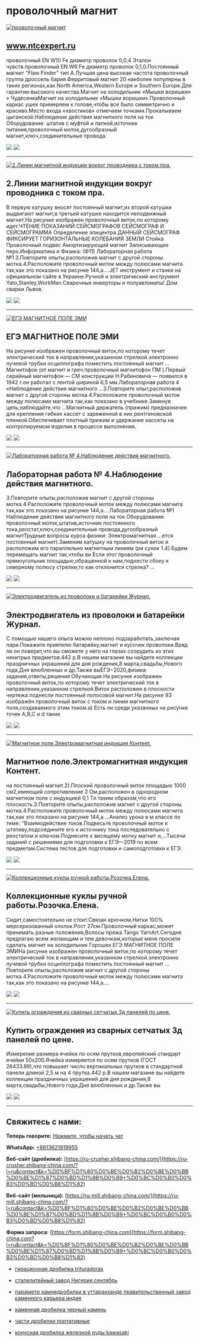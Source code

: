 # проволочный магнит

<a href="https://swt.shibang-china.com/?l=ru&img&k=%D0%BF%D1%80%D0%BE%D0%B2%D0%BE%D0%BB%D0%BE%D1%87%D0%BD%D1%8B%D0%B9+%D0%BC%D0%B0%D0%B3%D0%BD%D0%B8%D1%82" target="_blank">![проволочный магнит](http://static.shibang-china.com/all-800x300/290.jpg)</a>

## www.ntcexpert.ru
проволочный EN W10 Fe диаметр проволок 0,0,4 Эталон чувств.проволочный EN W6 Fe диаметр проволок 0,1,0.Постоянный магнит &quot;Flaw Finder&quot; тип А.Лучшая цена высокая частота проволочный группа дроссель бария.Ферритовый магнит 20 наиболее популярны в таких регионах,как North America,Western Europe и Southern Europe.Для гарантии высокого качества.Магнит на холодильник &#171;Мышки воришки&#187; &#187; ЧудесенкаМагнит на холодильник &#171;Мышки воришки&#187;.Проволочный каркас ушек примеряем к голове,чтобы все было симметрично и красиво.Место входа &#171;хвостиков&#187; отмечаем точками.Прокалываем цыганской.Наблюдение действия магнитного поля на ток Оборудование: штатив с муфтой и лапкой,источник питания,проволочный моток,дугообразный магнит,ключ,соединительные провода.


<a href="https://whatsapp.shibangsoft.com/WhatsApp.php" target="_blank" title="WhatsApp">![](http://static.shibang-china.com/icon/whatsapp.png)</a> <a href="https://swt.shibang-china.com/?l=ru&icon&k=%D0%BF%D1%80%D0%BE%D0%B2%D0%BE%D0%BB%D0%BE%D1%87%D0%BD%D1%8B%D0%B9+%D0%BC%D0%B0%D0%B3%D0%BD%D0%B8%D1%82" target="_blank">![](http://static.shibang-china.com/icon/chat-ru.png)</a>

---

<a href="https://swt.shibang-china.com/?l=ru&img&k=%D0%BF%D1%80%D0%BE%D0%B2%D0%BE%D0%BB%D0%BE%D1%87%D0%BD%D1%8B%D0%B9+%D0%BC%D0%B0%D0%B3%D0%BD%D0%B8%D1%82" target="_blank">![2.Линии магнитной индукции вокруг проводника с током пра.](http://static.shibang-china.com/all-800x300/587.jpg)</a>

## 2.Линии магнитной индукции вокруг проводника с током пра.
В первую катушку вносят постоянный магнит,из второй катушки выдвигают магнит,в третьей катушке находится неподвижный магнит.На рисунке изображен проволочный виток,по которому идет.ЧТЕНИЕ ПОКАЗАНИЙ СЕЙСМОГРАФОВ СЕЙСМОГРАФ И СЕЙСМОГРАММА Определение эпицентра ДАННЫЙ СЕЙСМОГРАФ ФИКСИРУЕТ ГОРИЗОНТАЛЬНЫЕ КОЛЕБАНИЯ ЗЕМЛИ Стойка Проволочный подвес Амортизирующий магнит Записывающее перо.Информатика и Физика: (Ф11) Лабораторная работа №1.3.Повторите опыты,расположив магнит с другой стороны мотка.4.Расположите проволочный моток между полюсами магнита так,как это показано на рисунке 144,а.…JET инструмент и станки на официальном сайте в Украине.Ручной и электрический инструмент Yato,Stanley,WorkMan.Сварочные инверторы и полуавтоматы! Дом сварки Львов.


<a href="https://whatsapp.shibangsoft.com/WhatsApp.php" target="_blank" title="WhatsApp">![](http://static.shibang-china.com/icon/whatsapp.png)</a> <a href="https://swt.shibang-china.com/?l=ru&icon&k=%D0%BF%D1%80%D0%BE%D0%B2%D0%BE%D0%BB%D0%BE%D1%87%D0%BD%D1%8B%D0%B9+%D0%BC%D0%B0%D0%B3%D0%BD%D0%B8%D1%82" target="_blank">![](http://static.shibang-china.com/icon/chat-ru.png)</a>

---

<a href="https://swt.shibang-china.com/?l=ru&img&k=%D0%BF%D1%80%D0%BE%D0%B2%D0%BE%D0%BB%D0%BE%D1%87%D0%BD%D1%8B%D0%B9+%D0%BC%D0%B0%D0%B3%D0%BD%D0%B8%D1%82" target="_blank">![ЕГЭ МАГНИТНОЕ ПОЛЕ ЭМИ](http://static.shibang-china.com/all-800x300/287.jpg)</a>

## ЕГЭ МАГНИТНОЕ ПОЛЕ ЭМИ
На рисунке изображен проволочный виток,по которому течет электрический ток в направлении,указанном стрелкой.электронно лучевой трубки осциллографа поместить постоянный магнит …Магнитофон (от магнит и греч.проволочный магнитофон ПМ ).Первый серийный магнитофон — СМ конструкции Н.Рабиновича — появился в 1942 г.он работал с лентой шириной 6,5 мм.Лабораторная работа 4 &#171;Наблюдение действия магнитного …3.Повторите опыт,расположив магнит с другой стороны мотка.4.Расположите проволочный моток между полюсами магнита так,как показано в учебнике.Замкнув цепь,наблюдайте,что …Магнитный держатель (прижим) предназначен для крепления гибких кассет с заряженной в них рентгеновской пленкой.Обеспечивает плотный прижим и удержание кассеты на контролируемом изделии в процессе выполнения.


<a href="https://whatsapp.shibangsoft.com/WhatsApp.php" target="_blank" title="WhatsApp">![](http://static.shibang-china.com/icon/whatsapp.png)</a> <a href="https://swt.shibang-china.com/?l=ru&icon&k=%D0%BF%D1%80%D0%BE%D0%B2%D0%BE%D0%BB%D0%BE%D1%87%D0%BD%D1%8B%D0%B9+%D0%BC%D0%B0%D0%B3%D0%BD%D0%B8%D1%82" target="_blank">![](http://static.shibang-china.com/icon/chat-ru.png)</a>

---

<a href="https://swt.shibang-china.com/?l=ru&img&k=%D0%BF%D1%80%D0%BE%D0%B2%D0%BE%D0%BB%D0%BE%D1%87%D0%BD%D1%8B%D0%B9+%D0%BC%D0%B0%D0%B3%D0%BD%D0%B8%D1%82" target="_blank">![Лабораторная работа № 4.Наблюдение действия магнитного.](http://static.shibang-china.com/all-800x300/1288.jpg)</a>

## Лабораторная работа № 4.Наблюдение действия магнитного.
3.Повторите опыты,расположив магнит с другой стороны мотка.4.Расположите проволочный моток между полюсами магнита так,как это показано на рисунке 144,а.…Лабораторная работа №1 Наблюдение действия магнитного поля на ток Оборудование: проволочный моток,штатив,источник постоянного тока,реостат,ключ,соединительные провода,дугообразный магнитТрудные вопросы курса физики: Электромагнитная …ется постоянный магнит).Заменим катушку на проволочный виток и расположим его параллельно магнитным линиям (ри сунок 1.4).Будем перемещать магнит так,чтобы ви Если этот проволочный прямоугольник площадью,обращенной к нам,поднести сбоку к северному полюсу стрелки,то как отклонится стрелка? …


<a href="https://whatsapp.shibangsoft.com/WhatsApp.php" target="_blank" title="WhatsApp">![](http://static.shibang-china.com/icon/whatsapp.png)</a> <a href="https://swt.shibang-china.com/?l=ru&icon&k=%D0%BF%D1%80%D0%BE%D0%B2%D0%BE%D0%BB%D0%BE%D1%87%D0%BD%D1%8B%D0%B9+%D0%BC%D0%B0%D0%B3%D0%BD%D0%B8%D1%82" target="_blank">![](http://static.shibang-china.com/icon/chat-ru.png)</a>

---

<a href="https://swt.shibang-china.com/?l=ru&img&k=%D0%BF%D1%80%D0%BE%D0%B2%D0%BE%D0%BB%D0%BE%D1%87%D0%BD%D1%8B%D0%B9+%D0%BC%D0%B0%D0%B3%D0%BD%D0%B8%D1%82" target="_blank">![Электродвигатель из проволоки и батарейки Журнал.](http://static.shibang-china.com/all-800x300/117.jpg)</a>

## Электродвигатель из проволоки и батарейки Журнал.
С помощью нашего опыта можно неплохо подзаработать,заключая пари.Покажите приятелю батарейку,магнит и кусочек проволоки.Вряд ли он поверит,что вы сможете у него на глазах соорудить из этих нехитрых предметов.442 р.В нашем магазине вы найдете коллекции праздничных украшений для дня рождения,8 марта,свадьбы,Нового года,Дня влюбленных и др.Также выЕГЭ−2020,физика: задания,ответы,решения.Обучающая.На рисунке изображен проволочный виток,по которому течет электрический ток в направлении,указанном стрелкой.Виток расположен в плоскости чертежа.поднесли постоянный полосовой магнит.На рисунке 93 изображён проволочный виток с током и линии магнитного поля,создаваемого этим током.а) Есть ли среди указанных на рисунке точек А,В,С и d такие


<a href="https://whatsapp.shibangsoft.com/WhatsApp.php" target="_blank" title="WhatsApp">![](http://static.shibang-china.com/icon/whatsapp.png)</a> <a href="https://swt.shibang-china.com/?l=ru&icon&k=%D0%BF%D1%80%D0%BE%D0%B2%D0%BE%D0%BB%D0%BE%D1%87%D0%BD%D1%8B%D0%B9+%D0%BC%D0%B0%D0%B3%D0%BD%D0%B8%D1%82" target="_blank">![](http://static.shibang-china.com/icon/chat-ru.png)</a>

---

<a href="https://swt.shibang-china.com/?l=ru&img&k=%D0%BF%D1%80%D0%BE%D0%B2%D0%BE%D0%BB%D0%BE%D1%87%D0%BD%D1%8B%D0%B9+%D0%BC%D0%B0%D0%B3%D0%BD%D0%B8%D1%82" target="_blank">![Магнитное поле.Электромагнитная индукция Контент.](http://static.shibang-china.com/all-800x300/517.jpg)</a>

## Магнитное поле.Электромагнитная индукция Контент.
на постоянный магнит.2).Плоский проволочный виток площадью 1000 см2,имеющий со&#173;противление 2 Ом,расположен в однородном магнитном поле с ин&#173;дукцией 0,1 Тл таким образом,что его плоскость.3.Повторите опыты,расположив магнит с другой стороны мотка.4.Расположите проволочный моток между полюсами магнита так,как это показано на рисунке 144,а.…Анализ урока в м классе по теме: &quot;Взаимодействие токов.Подвесьте проволочный моток к штативу,подсоедините его к источнику тока последовательно с реостатом и ключом.Поднесите к висящему мотку магнит и,…Тысячи заданий с решениями для подготовки к ЕГЭ—2019 по всем предметам.Система тестов для подготовки и самоподготовки к ЕГЭ.


<a href="https://whatsapp.shibangsoft.com/WhatsApp.php" target="_blank" title="WhatsApp">![](http://static.shibang-china.com/icon/whatsapp.png)</a> <a href="https://swt.shibang-china.com/?l=ru&icon&k=%D0%BF%D1%80%D0%BE%D0%B2%D0%BE%D0%BB%D0%BE%D1%87%D0%BD%D1%8B%D0%B9+%D0%BC%D0%B0%D0%B3%D0%BD%D0%B8%D1%82" target="_blank">![](http://static.shibang-china.com/icon/chat-ru.png)</a>

---

<a href="https://swt.shibang-china.com/?l=ru&img&k=%D0%BF%D1%80%D0%BE%D0%B2%D0%BE%D0%BB%D0%BE%D1%87%D0%BD%D1%8B%D0%B9+%D0%BC%D0%B0%D0%B3%D0%BD%D0%B8%D1%82" target="_blank">![Коллекционные куклы ручной работы.Розочка.Елена.](http://static.shibang-china.com/all-800x300/473.jpg)</a>

## Коллекционные куклы ручной работы.Розочка.Елена.
Сидит,самостоятельно не стоит.Связан крючком,Нитки 100% мерсеризованный хлопок.Рост 27см.Проволочный каркас,может принимать разные положения,Волосы пряжа Tango YarnArt.Сегодня предлагаю всем желающим и тем девочкам,которые меня просили сделать магнит на холодильник Горошек.ЕГЭ МАГНИТНОЕ ПОЛЕ ЭМИНа рисунке изображен проволочный виток,по которому течет электрический ток в направлении,указанном стрелкой.электронно лучевой трубки осциллографа поместить постоянный магнит …Повторите опыты,расположив магнит с другой стороны мотка.4.Расположите проволочный моток между полюсами магнита так,как это показано на рисунке 144,а.…


<a href="https://whatsapp.shibangsoft.com/WhatsApp.php" target="_blank" title="WhatsApp">![](http://static.shibang-china.com/icon/whatsapp.png)</a> <a href="https://swt.shibang-china.com/?l=ru&icon&k=%D0%BF%D1%80%D0%BE%D0%B2%D0%BE%D0%BB%D0%BE%D1%87%D0%BD%D1%8B%D0%B9+%D0%BC%D0%B0%D0%B3%D0%BD%D0%B8%D1%82" target="_blank">![](http://static.shibang-china.com/icon/chat-ru.png)</a>

---

<a href="https://swt.shibang-china.com/?l=ru&img&k=%D0%BF%D1%80%D0%BE%D0%B2%D0%BE%D0%BB%D0%BE%D1%87%D0%BD%D1%8B%D0%B9+%D0%BC%D0%B0%D0%B3%D0%BD%D0%B8%D1%82" target="_blank">![Купить ограждения из сварных сетчатых 3д панелей по цене.](http://static.shibang-china.com/all-800x300/1416.jpg)</a>

## Купить ограждения из сварных сетчатых 3д панелей по цене.
Измерение размера ячейки по осям прутков,европейский стандарт ячейки 50х200.Ячейка измеряется по осям прутков (ГОСТ 26433.89),что повышает число вертикальных прутков в стандартной панели длиной 2,5 м на 4 прутка.442 р.В нашем магазине вы найдете коллекции праздничных украшений для дня рождения,8 марта,свадьбы,Нового года,Дня влюбленных и др.Также вы

<a href="https://whatsapp.shibangsoft.com/WhatsApp.php" target="_blank" title="WhatsApp">![](http://static.shibang-china.com/icon/whatsapp.png)</a> <a href="https://swt.shibang-china.com/?l=ru&icon&k=%D0%BF%D1%80%D0%BE%D0%B2%D0%BE%D0%BB%D0%BE%D1%87%D0%BD%D1%8B%D0%B9+%D0%BC%D0%B0%D0%B3%D0%BD%D0%B8%D1%82" target="_blank">![](http://static.shibang-china.com/icon/chat-ru.png)</a>

---
## Свяжитесь с нами:

**Теперь говорите:** [Нажмите, чтобы начать чат](https://swt.shibang-china.com?l=ru&contact&k=%D0%BF%D1%80%D0%BE%D0%B2%D0%BE%D0%BB%D0%BE%D1%87%D0%BD%D1%8B%D0%B9+%D0%BC%D0%B0%D0%B3%D0%BD%D0%B8%D1%82)

**WhatsApp:**  [+8613621919955](https://whatsapp.shibangsoft.com/WhatsApp.php)

**Веб-сайт (дробилка):** [https://ru-crusher.shibang-china.com/](https://ru-crusher.shibang-china.com/?l=ru&contact&k=%D0%BF%D1%80%D0%BE%D0%B2%D0%BE%D0%BB%D0%BE%D1%87%D0%BD%D1%8B%D0%B9+%D0%BC%D0%B0%D0%B3%D0%BD%D0%B8%D1%82)

**Веб-сайт (мельница):** [https://ru-mill.shibang-china.com/](https://ru-mill.shibang-china.com/?l=ru&contact&k=%D0%BF%D1%80%D0%BE%D0%B2%D0%BE%D0%BB%D0%BE%D1%87%D0%BD%D1%8B%D0%B9+%D0%BC%D0%B0%D0%B3%D0%BD%D0%B8%D1%82)

**Форма запроса:** [https://form.shibang-china.com](https://form.shibang-china.com?l=ru&contact&k=%D0%BF%D1%80%D0%BE%D0%B2%D0%BE%D0%BB%D0%BE%D1%87%D0%BD%D1%8B%D0%B9+%D0%BC%D0%B0%D0%B3%D0%BD%D0%B8%D1%82)

* [гирационная дробилка trituradoras](../121/%D0%B3%D0%B8%D1%80%D0%B0%D1%86%D0%B8%D0%BE%D0%BD%D0%BD%D0%B0%D1%8F%20%D0%B4%D1%80%D0%BE%D0%B1%D0%B8%D0%BB%D0%BA%D0%B0%20trituradoras.md)

* [сталелитейный завод Нигерия сентябрь](../123/%D1%81%D1%82%D0%B0%D0%BB%D0%B5%D0%BB%D0%B8%D1%82%D0%B5%D0%B9%D0%BD%D1%8B%D0%B9%20%D0%B7%D0%B0%D0%B2%D0%BE%D0%B4%20%D0%9D%D0%B8%D0%B3%D0%B5%D1%80%D0%B8%D1%8F%20%D1%81%D0%B5%D0%BD%D1%82%D1%8F%D0%B1%D1%80%D1%8C.md)

* [параметр камнедробилки в уттаракханде правительственный завод каменного карьера индия](../122/%D0%BF%D0%B0%D1%80%D0%B0%D0%BC%D0%B5%D1%82%D1%80%20%D0%BA%D0%B0%D0%BC%D0%BD%D0%B5%D0%B4%D1%80%D0%BE%D0%B1%D0%B8%D0%BB%D0%BA%D0%B8%20%D0%B2%20%D1%83%D1%82%D1%82%D0%B0%D1%80%D0%B0%D0%BA%D1%85%D0%B0%D0%BD%D0%B4%D0%B5%20%D0%BF%D1%80%D0%B0%D0%B2%D0%B8%D1%82%D0%B5%D0%BB%D1%8C%D1%81%D1%82%D0%B2%D0%B5%D0%BD%D0%BD%D1%8B%D0%B9%20%D0%B7%D0%B0%D0%B2%D0%BE%D0%B4%20%D0%BA%D0%B0%D0%BC%D0%B5%D0%BD%D0%BD%D0%BE%D0%B3%D0%BE%20%D0%BA%D0%B0%D1%80%D1%8C%D0%B5%D1%80%D0%B0%20%D0%B8%D0%BD%D0%B4%D0%B8%D1%8F.md)

* [каменная дробилка черный камень](../124/%D0%BA%D0%B0%D0%BC%D0%B5%D0%BD%D0%BD%D0%B0%D1%8F%20%D0%B4%D1%80%D0%BE%D0%B1%D0%B8%D0%BB%D0%BA%D0%B0%20%D1%87%D0%B5%D1%80%D0%BD%D1%8B%D0%B9%20%D0%BA%D0%B0%D0%BC%D0%B5%D0%BD%D1%8C.md)

* [части дробилки портативные](../123/%D1%87%D0%B0%D1%81%D1%82%D0%B8%20%D0%B4%D1%80%D0%BE%D0%B1%D0%B8%D0%BB%D0%BA%D0%B8%20%D0%BF%D0%BE%D1%80%D1%82%D0%B0%D1%82%D0%B8%D0%B2%D0%BD%D1%8B%D0%B5.md)

* [конусная дробилка железной руды kawasaki](../123/%D0%BA%D0%BE%D0%BD%D1%83%D1%81%D0%BD%D0%B0%D1%8F%20%D0%B4%D1%80%D0%BE%D0%B1%D0%B8%D0%BB%D0%BA%D0%B0%20%D0%B6%D0%B5%D0%BB%D0%B5%D0%B7%D0%BD%D0%BE%D0%B9%20%D1%80%D1%83%D0%B4%D1%8B%20kawasaki.md)